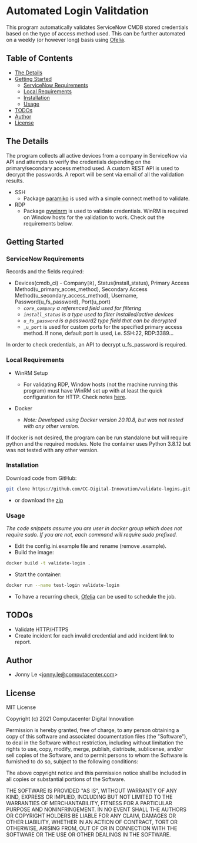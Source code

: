 # Automated Login Valitdation

This program automatically validates ServiceNow CMDB stored credentials based on the type of access method used. This can be further automated on a weekly (or however long) basis using [Ofelia](https://github.com/mcuadros/ofelia).

## Table of Contents
* [The Details](#the-details)
* [Getting Started](#getting-started)
    * [ServiceNow Requirements](#servicenow-requirements)
    * [Local Requirements](#local-requirements)
    * [Installation](#installation)
    * [Usage](#usage)
* [TODOs](#todos)
* [Author](#author)
* [License](#license)

## The Details

The program collects all active devices from a company in ServiceNow via API and attempts to verify the credentials depending on the primary/secondary access method used. A custom REST API is used to decrypt the passwords. A report will be sent via email of all the validation results.

* SSH
    * Package [paramiko](https://github.com/paramiko/paramiko) is used with a simple connect method to validate.
* RDP
    * Package [pywinrm](https://github.com/diyan/pywinrm) is used to validate credentials. WinRM is required on Window hosts for the validation to work. Check out the requirements below.

## Getting Started

### ServiceNow Requirements

Records and the fields required:

* Devices(cmdb_ci) - Company`[R]`, Status(install_status), Primary Access Method(u_primary_acces_method), Secondary Access Method(u_secondary_access_method), Username, Password(u_fs_password), Port(u_port)
    * _`core_company` a referenced field used for filtering_
    * _`install_status` is a type used to filter installed/active devices_
    * _`u_fs_password` is a password2 type field that can be decrypted_
    * _`u_port` is used for custom ports for the specified primary access method. If none, default port is used, i.e. SSH:22, RDP:3389...
 
 In order to check credentials, an API to decrypt u_fs_password is required.

### Local Requirements

* WinRM Setup
    * For validating RDP, Window hosts (not the machine running this program) must have WinRM set up with at least the quick configuration for HTTP. Check notes [here](https://www.evernote.com/shard/s3/client/snv?noteGuid=737221c7-57fc-6052-0de4-c903fbe9db48&noteKey=375d96c1dc6e4f92fc9a2bea3d485bd6&sn=https%3A%2F%2Fwww.evernote.com%2Fshard%2Fs3%2Fsh%2F737221c7-57fc-6052-0de4-c903fbe9db48%2F375d96c1dc6e4f92fc9a2bea3d485bd6&title=Windows%2BService%2Band%2BAuth%2BValidation).

* Docker
    * _Note: Developed using Docker version 20.10.8, but was not tested with any other version._

If docker is not desired, the program can be run standalone but will require python and the required modules. Note the container uses Python 3.8.12 but was not tested with any other version.

### Installation

Download code from GitHub:

```bash
git clone https://github.com/CC-Digital-Innovation/validate-logins.git
```

* or download the [zip](https://github.com/CC-Digital-Innovation/validate-logins/archive/refs/heads/main.zip)

### Usage

_The code snippets assume you are user in docker group which does not require sudo. If you are not, each command will require sudo prefixed._

* Edit the config.ini.example file and rename (remove .example).
* Build the image:
```bash
docker build -t validate-login .
```
* Start the container:
```bash
docker run --name test-login validate-login
```
* To have a recurring check, [Ofelia](https://github.com/mcuadros/ofelia) can be used to schedule the job.

## TODOs
* Validate HTTP/HTTPS
* Create incident for each invalid credential and add incident link to report.

## Author
* Jonny Le <<jonny.le@computacenter.com>>

## License
MIT License

Copyright (c) 2021 Computacenter Digital Innovation

Permission is hereby granted, free of charge, to any person obtaining a copy
of this software and associated documentation files (the "Software"), to deal
in the Software without restriction, including without limitation the rights
to use, copy, modify, merge, publish, distribute, sublicense, and/or sell
copies of the Software, and to permit persons to whom the Software is
furnished to do so, subject to the following conditions:

The above copyright notice and this permission notice shall be included in all
copies or substantial portions of the Software.

THE SOFTWARE IS PROVIDED "AS IS", WITHOUT WARRANTY OF ANY KIND, EXPRESS OR
IMPLIED, INCLUDING BUT NOT LIMITED TO THE WARRANTIES OF MERCHANTABILITY,
FITNESS FOR A PARTICULAR PURPOSE AND NONINFRINGEMENT. IN NO EVENT SHALL THE
AUTHORS OR COPYRIGHT HOLDERS BE LIABLE FOR ANY CLAIM, DAMAGES OR OTHER
LIABILITY, WHETHER IN AN ACTION OF CONTRACT, TORT OR OTHERWISE, ARISING FROM,
OUT OF OR IN CONNECTION WITH THE SOFTWARE OR THE USE OR OTHER DEALINGS IN THE
SOFTWARE.
